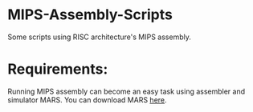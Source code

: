 # MIPS-Assembly-Scripts

Some scripts using RISC architecture's MIPS assembly.

# Requirements:

Running MIPS assembly can become an easy task using assembler and simulator MARS.
You can download MARS [here](http://courses.missouristate.edu/kenvollmar/mars/index.htm).
